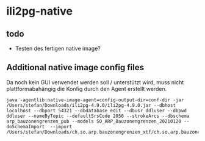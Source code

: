 # ili2pg-native

## todo

- Testen des fertigen native image? 


## Additional native image config files

Da noch kein GUI verwendet werden soll / unterstützt wird, muss nicht plattformabahängig die Konfig durch den Agent erstellt werden. 

```
java -agentlib:native-image-agent=config-output-dir=conf-dir -jar /Users/stefan/Downloads/ili2pg-4.9.0/ili2pg-4.9.0.jar --dbhost localhost --dbport 54321 --dbdatabase edit --dbusr ddluser --dbpwd ddluser --nameByTopic --defaultSrsCode 2056 --strokeArcs --dbschema arp_bauzonengrenzen_pub --models SO_ARP_Bauzonengrenzen_20210120 --doSchemaImport  --import /Users/stefan/Downloads/ch.so.arp.bauzonengrenzen_xtf/ch.so.arp.bauzonengrenzen.xtf
```
